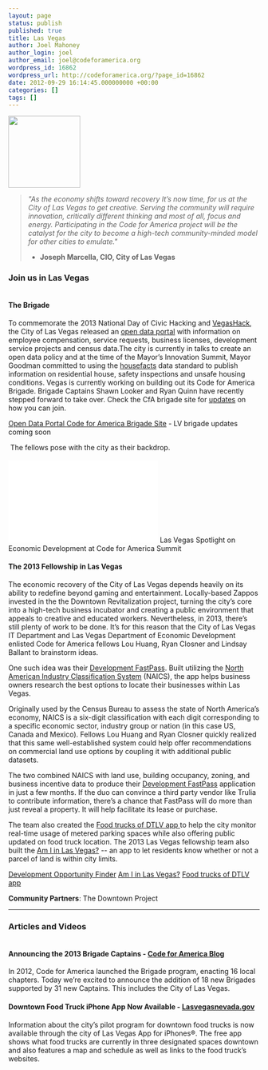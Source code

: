 ```yaml
---
layout: page
status: publish
published: true
title: Las Vegas
author: Joel Mahoney
author_login: joel
author_email: joel@codeforamerica.org
wordpress_id: 16862
wordpress_url: http://codeforamerica.org/?page_id=16862
date: 2012-09-29 16:14:45.000000000 +00:00
categories: []
tags: []
---
```

<div class="text-and-picture">
<div class="picture"><img alt="" src="http://codeforamerica.org/wp-content/uploads/2012/09/lasvegas1-150x150.jpg" width="144" height="144" /></div>
<blockquote><em>"As the economy shifts toward recovery It’s now time, for us at the City of Las Vegas to get creative. Serving the community will require innovation, critically different thinking and most of all, focus and energy. Participating in the Code for America project will be the catalyst for the city to become a high-tech community-minded model for other cities to emulate."</em>

- <strong>Joseph Marcella, CIO, City of Las Vegas</strong></blockquote>
</div>
<div class="clearfix"></div>
<h3>Join us in Las Vegas</h3>
<div class="text-and-picture">
<div class="picture"><img alt="" src="http://www.codeforamerica.org/wp-content/uploads/2012/09/lasvegas_brigade.jpg" /></div>
<h4>The Brigade</h4>
To commemorate the 2013 National Day of Civic Hacking and <a href="http://vegashack.com/">VegasHack</a>, the City of Las Vegas released an <a href="http://lasvegas.opendata.junar.com/home/">open data portal</a> with information on employee compensation, service requests, business licenses, development service projects and census data.The city is currently in talks to create an open data policy and at the time of the Mayor’s Innovation Summit, Mayor Goodman committed to using the <a href="http://housefacts.me/">housefacts</a> data standard to publish information on residential house, safety inspections and unsafe housing conditions. Vegas is currently working on building out its Code for America Brigade. Brigade Captains Shawn Looker and Ryan Quinn have recently stepped forward to take over. Check the CfA brigade site for <a href="http://brigade.codeforamerica.org/">updates</a> on how you can join.
<p class="link-block"><a href="http://lasvegas.opendata.junar.com/home/">Open Data Portal
</a><a href="http://brigade.codeforamerica.org/">Code for America Brigade Site</a> - LV brigade updates coming soon</p>

</div>
<div class="text-and-picture">
<div class="picture">

<img alt="" src="http://www.codeforamerica.org/wp-content/uploads/2012/09/lasvegas_fellowship.jpg" />
The fellows pose with the city as their backdrop.
<br><br>
<iframe width="300" height="165" src="//www.youtube.com/embed/_lTPz0Qp8sA" frameborder="0" allowfullscreen></iframe>
Las Vegas Spotlight on Economic Development at Code for America Summit
</div>
<h4>The 2013 Fellowship in Las Vegas</h4>
The economic recovery of the City of Las Vegas depends heavily on its ability to redefine beyond gaming and entertainment. Locally-based Zappos invested in the the Downtown Revitalization project, turning the city’s core into a high-tech business incubator and creating a public environment that appeals to creative and educated workers. Nevertheless, in 2013, there’s still plenty of work to be done. It’s for this reason that the City of Las Vegas IT Department and Las Vegas Department of Economic Development enlisted Code for America fellows Lou Huang, Ryan Closner and Lindsay Ballant to brainstorm ideas.

One such idea was their <a href="http://lv-fastpass.herokuapp.com/">Development FastPass</a>. Built utilizing the <a href="http://www.census.gov/eos/www/naics/">North American Industry Classification System</a> (NAICS), the app helps business owners research the best options to locate their businesses within Las Vegas.

Originally used by the Census Bureau to assess the state of North America’s economy, NAICS is a six-digit classification with each digit corresponding to a specific economic sector, industry group or nation (in this case US, Canada and Mexico). Fellows Lou Huang and Ryan Closner quickly realized that this same well-established system could help offer recommendations on commercial land use options by coupling it with additional public datasets.

The two combined NAICS with land use, building occupancy, zoning, and business incentive data to produce their <a href="http://lv-fastpass.herokuapp.com/">Development FastPass</a> application in just a few months. If the duo can convince a third party vendor like Trulia to contribute information, there’s a chance that FastPass will do more than just reveal a property. It will help facilitate its lease or purchase.

The team also created the <a href="http://www.lasvegasnevada.gov/foodtruck">Food trucks of DTLV app </a> to help the city monitor real-time usage of metered parking spaces while also offering public updated on food truck location. The 2013 Las Vegas fellowship team also built the <a href="http://am-i-in-vegas.herokuapp.com/">Am I in Las Vegas?</a> -- an app to let residents know whether or not a parcel of land is within city limits.
<p class="link-block"><a href="http://lv-fastpass.herokuapp.com/">Development Opportunity Finder</a>
<a href="http://am-i-in-vegas.herokuapp.com/">Am I in Las Vegas?</a>
<a href="http://www.lasvegasnevada.gov/foodtruck/">Food trucks of DTLV app</a>

<b>Community Partners</b>: The Downtown Project
</p>

</div>
<hr />

<h3>Articles and Videos</h3>
<div class="picture-and-text">
<div class="picture"><a href="http://www.codeforamerica.org/2013/09/17/brigade-captains/"><img alt="" src="http://www.codeforamerica.org/wp-content/uploads/2012/09/lasvegas_press1.jpg" /></a></div>
<h4>Announcing the 2013 Brigade Captains - <a href="http://www.codeforamerica.org/2013/09/17/brigade-captains/">Code for America Blog</a></h4>
In 2012, Code for America launched the Brigade program, enacting 16 local chapters. Today we’re excited to announce the addition of 18 new Brigades supported by 31 new Captains. This includes the City of Las Vegas.

</div>
<div class="picture-and-text">
<div class="picture"><a href="http://www.lasvegasnevada.gov/Publications/29094.htm"><img alt="" src="http://www.codeforamerica.org/wp-content/uploads/2012/09/lasvegas_press2.jpg" /></a></div>
<h4>Downtown Food Truck iPhone App Now Available - <a href="http://www.lasvegasnevada.gov/Publications/29094.htm">Lasvegasnevada.gov</a></h4>
Information about the city’s pilot program for downtown food trucks is now available through the city of Las Vegas App for iPhones®. The free app shows what food trucks are currently in three designated spaces downtown and also features a map and schedule as well as links to the food truck’s websites.
</div>
